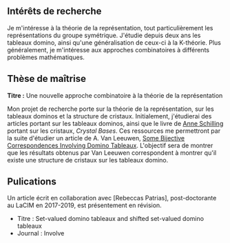 ## Intérêts de recherche

Je m'intéresse à la théorie de la représentation, tout particulièrement les représentations du groupe symétrique.
J'étudie depuis deux ans les tableaux domino, ainsi qu'une généralisation de ceux-ci à la K-théorie.
Plus généralement, je m'intéresse aux approches combinatoires à différents problèmes mathématiques.

## Thèse de maîtrise

**Titre :** Une nouvelle approche combinatoire à la théorie de la représentation

Mon projet de recherche porte sur la théorie de la représentation, sur les tableaux dominos et la structure de cristaux. 
Initialement, j'étudierai des articles portant sur les tableaux dominos, ainsi que le livre de [Anne Schilling](https://www.math.ucdavis.edu/~anne/) portant sur les cristaux, *Crystal Bases*.
Ces ressources me permettront par la suite d'étudier un article de A. Van Leeuwen, [Some Bijective Correspondences Involving Domino Tableaux](https://arxiv.org/abs/math/9909119).
L'objectif sera de montrer que les résultats obtenus par Van Leeuwen correspondent à montrer qu'il existe une structure de cristaux sur les tableaux domino.

## Pulications

Un article écrit en collaboration avec [Rebeccas Patrias], post-doctorante au LaCIM en 2017-2019, est présentement en révision.

- Titre : Set-valued domino tableaux and shifted set-valued domino tableaux
- Journal : Involve
